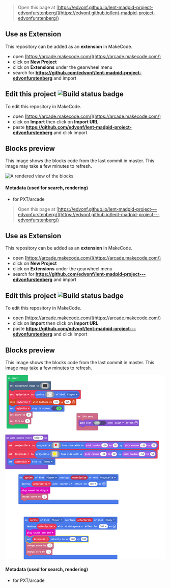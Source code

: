  


> Open this page at [https://edvonf.github.io/lent-madpid-project-edvonfurstenberg/](https://edvonf.github.io/lent-madpid-project-edvonfurstenberg/)

## Use as Extension

This repository can be added as an **extension** in MakeCode.

* open [https://arcade.makecode.com/](https://arcade.makecode.com/)
* click on **New Project**
* click on **Extensions** under the gearwheel menu
* search for **https://github.com/edvonf/lent-madpid-project-edvonfurstenberg** and import

## Edit this project ![Build status badge](https://github.com/edvonf/lent-madpid-project-edvonfurstenberg/workflows/MakeCode/badge.svg)

To edit this repository in MakeCode.

* open [https://arcade.makecode.com/](https://arcade.makecode.com/)
* click on **Import** then click on **Import URL**
* paste **https://github.com/edvonf/lent-madpid-project-edvonfurstenberg** and click import

## Blocks preview

This image shows the blocks code from the last commit in master.
This image may take a few minutes to refresh.

![A rendered view of the blocks](https://github.com/edvonf/lent-madpid-project-edvonfurstenberg/raw/master/.github/makecode/blocks.png)

#### Metadata (used for search, rendering)

* for PXT/arcade
<script src="https://makecode.com/gh-pages-embed.js"></script><script>makeCodeRender("{{ site.makecode.home_url }}", "{{ site.github.owner_name }}/{{ site.github.repository_name }}");</script>



> Open this page at [https://edvonf.github.io/lent-madpid-project---edvonfurstenberg/](https://edvonf.github.io/lent-madpid-project---edvonfurstenberg/)

## Use as Extension

This repository can be added as an **extension** in MakeCode.

* open [https://arcade.makecode.com/](https://arcade.makecode.com/)
* click on **New Project**
* click on **Extensions** under the gearwheel menu
* search for **https://github.com/edvonf/lent-madpid-project---edvonfurstenberg** and import

## Edit this project ![Build status badge](https://github.com/edvonf/lent-madpid-project---edvonfurstenberg/workflows/MakeCode/badge.svg)

To edit this repository in MakeCode.

* open [https://arcade.makecode.com/](https://arcade.makecode.com/)
* click on **Import** then click on **Import URL**
* paste **https://github.com/edvonf/lent-madpid-project---edvonfurstenberg** and click import

## Blocks preview

This image shows the blocks code from the last commit in master.
This image may take a few minutes to refresh.

![A rendered view of the blocks](https://github.com/edvonf/lent-madpid-project---edvonfurstenberg/raw/master/.github/makecode/blocks.png)

#### Metadata (used for search, rendering)

* for PXT/arcade
<script src="https://makecode.com/gh-pages-embed.js"></script><script>makeCodeRender("{{ site.makecode.home_url }}", "{{ site.github.owner_name }}/{{ site.github.repository_name }}");</script>
